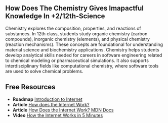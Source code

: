 ## How Does The Chemistry Gives Imapactful Knowledge In +2/12th-Science

Chemistry explores the composition, properties, and reactions of substances. In 12th class, students study organic chemistry (carbon compounds), inorganic chemistry (elements), and physical chemistry (reaction mechanisms). These concepts are foundational for understanding material science and biochemistry applications. Chemistry helps students develop analytical skills needed for careers in software engineering related to chemical modeling or pharmaceutical simulations. It also supports interdisciplinary fields like computational chemistry, where software tools are used to solve chemical problems.

## Free Resources  

- **Roadmap** [Introduction to Internet](https://roadmap.sh/internet)  
- **Article** [How does the Internet Work?](https://www.cloudflare.com/learning/network-layer/how-does-the-internet-work/)  
- **Article** [How Does the Internet Work? MDN Docs](https://developer.mozilla.org/en-US/docs/Learn/Common_questions/How_does_the_Internet_work)  
- **Video** [How the Internet Works in 5 Minutes](https://www.youtube.com/watch?v=7_LPdttKXPc)